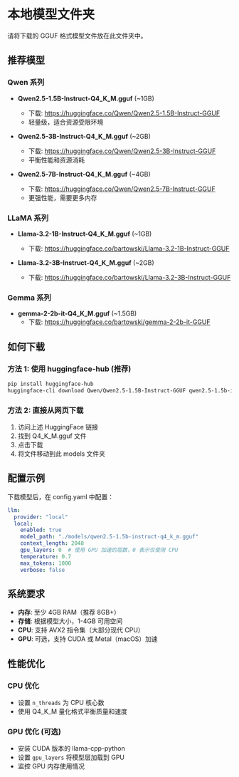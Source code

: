 # 本地模型文件夹

请将下载的 GGUF 格式模型文件放在此文件夹中。

## 推荐模型

### Qwen 系列
- **Qwen2.5-1.5B-Instruct-Q4_K_M.gguf** (~1GB)
  - 下载: https://huggingface.co/Qwen/Qwen2.5-1.5B-Instruct-GGUF
  - 轻量级，适合资源受限环境

- **Qwen2.5-3B-Instruct-Q4_K_M.gguf** (~2GB)
  - 下载: https://huggingface.co/Qwen/Qwen2.5-3B-Instruct-GGUF
  - 平衡性能和资源消耗

- **Qwen2.5-7B-Instruct-Q4_K_M.gguf** (~4GB)
  - 下载: https://huggingface.co/Qwen/Qwen2.5-7B-Instruct-GGUF
  - 更强性能，需要更多内存

### LLaMA 系列
- **Llama-3.2-1B-Instruct-Q4_K_M.gguf** (~1GB)
  - 下载: https://huggingface.co/bartowski/Llama-3.2-1B-Instruct-GGUF

- **Llama-3.2-3B-Instruct-Q4_K_M.gguf** (~2GB)
  - 下载: https://huggingface.co/bartowski/Llama-3.2-3B-Instruct-GGUF

### Gemma 系列
- **gemma-2-2b-it-Q4_K_M.gguf** (~1.5GB)
  - 下载: https://huggingface.co/bartowski/gemma-2-2b-it-GGUF

## 如何下载

### 方法 1: 使用 huggingface-hub (推荐)
```bash
pip install huggingface-hub
huggingface-cli download Qwen/Qwen2.5-1.5B-Instruct-GGUF qwen2.5-1.5b-instruct-q4_k_m.gguf --local-dir ./models --local-dir-use-symlinks False
```

### 方法 2: 直接从网页下载
1. 访问上述 HuggingFace 链接
2. 找到 Q4_K_M.gguf 文件
3. 点击下载
4. 将文件移动到此 models 文件夹

## 配置示例

下载模型后，在 config.yaml 中配置：

```yaml
llm:
  provider: "local"
  local:
    enabled: true
    model_path: "./models/qwen2.5-1.5b-instruct-q4_k_m.gguf"
    context_length: 2048
    gpu_layers: 0  # 使用 GPU 加速的层数，0 表示仅使用 CPU
    temperature: 0.7
    max_tokens: 1000
    verbose: false
```

## 系统要求

- **内存**: 至少 4GB RAM（推荐 8GB+）
- **存储**: 根据模型大小，1-4GB 可用空间
- **CPU**: 支持 AVX2 指令集（大部分现代 CPU）
- **GPU**: 可选，支持 CUDA 或 Metal（macOS）加速

## 性能优化

### CPU 优化
- 设置 `n_threads` 为 CPU 核心数
- 使用 Q4_K_M 量化格式平衡质量和速度

### GPU 优化 (可选)
- 安装 CUDA 版本的 llama-cpp-python
- 设置 `gpu_layers` 将模型层加载到 GPU
- 监控 GPU 内存使用情况
